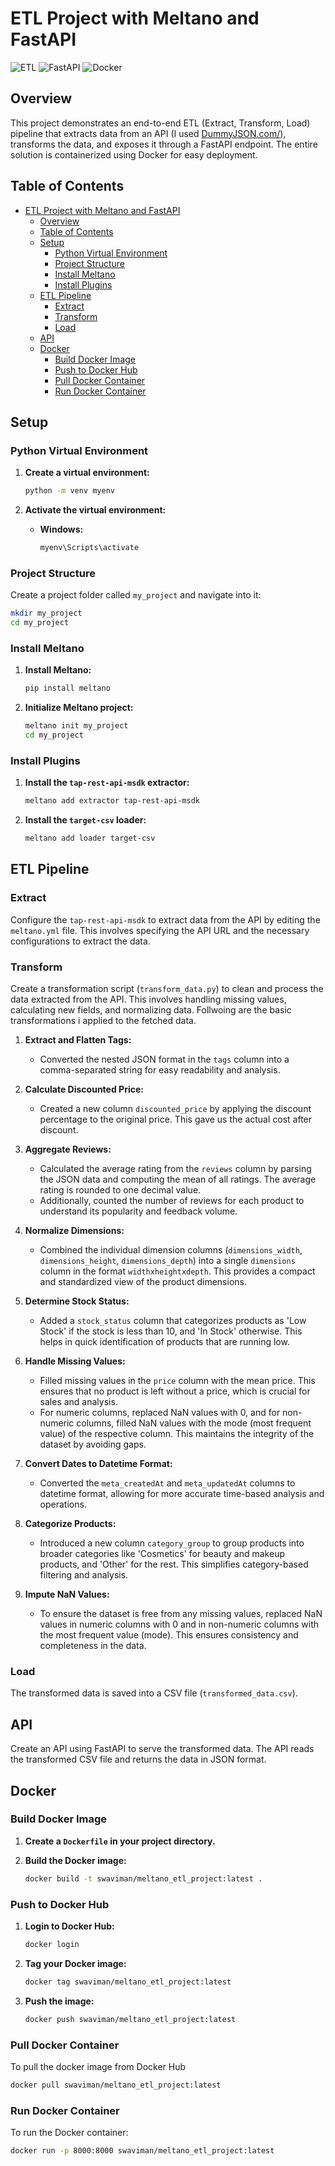 # ETL Project with Meltano and FastAPI

![ETL](https://img.shields.io/badge/ETL-Meltano-blue)
![FastAPI](https://img.shields.io/badge/API-FastAPI-green)
![Docker](https://img.shields.io/badge/Docker-Containerization-orange)

## Overview

This project demonstrates an end-to-end ETL (Extract, Transform, Load) pipeline that extracts data from an API (I used [DummyJSON.com/](https://dummyjson.com/products)), transforms the data, and exposes it through a FastAPI endpoint. The entire solution is containerized using Docker for easy deployment.

## Table of Contents

- [ETL Project with Meltano and FastAPI](#etl-project-with-meltano-and-fastapi)
  - [Overview](#overview)
  - [Table of Contents](#table-of-contents)
  - [Setup](#setup)
    - [Python Virtual Environment](#python-virtual-environment)
    - [Project Structure](#project-structure)
    - [Install Meltano](#install-meltano)
    - [Install Plugins](#install-plugins)
  - [ETL Pipeline](#etl-pipeline)
    - [Extract](#extract)
    - [Transform](#transform)
    - [Load](#load)
  - [API](#api)
  - [Docker](#docker)
    - [Build Docker Image](#build-docker-image)
    - [Push to Docker Hub](#push-to-docker-hub)
    - [Pull Docker Container](#pull-docker-container)
    - [Run Docker Container](#run-docker-container)

## Setup

### Python Virtual Environment

1. **Create a virtual environment:**

    ```sh
    python -m venv myenv
    ```

2. **Activate the virtual environment:**

    - **Windows:**

        ```sh
        myenv\Scripts\activate
        ```

### Project Structure

Create a project folder called `my_project` and navigate into it:

```sh
mkdir my_project
cd my_project
```
### Install Meltano

1. **Install Meltano:**

    ```sh
    pip install meltano
    ```

2. **Initialize Meltano project:**

    ```sh
    meltano init my_project
    cd my_project
    ```

### Install Plugins

1. **Install the `tap-rest-api-msdk` extractor:**

    ```sh
    meltano add extractor tap-rest-api-msdk
    ```

2. **Install the `target-csv` loader:**

    ```sh
    meltano add loader target-csv
    ```

## ETL Pipeline

### Extract

Configure the `tap-rest-api-msdk` to extract data from the API by editing the `meltano.yml` file. This involves specifying the API URL and the necessary configurations to extract the data.

### Transform

Create a transformation script (`transform_data.py`) to clean and process the data extracted from the API. This involves handling missing values, calculating new fields, and normalizing data. Follwoing are the basic transformations i applied to the fetched data.

1. **Extract and Flatten Tags:**
   - Converted the nested JSON format in the `tags` column into a comma-separated string for easy readability and analysis.

2. **Calculate Discounted Price:**
   - Created a new column `discounted_price` by applying the discount percentage to the original price. This gave us the actual cost after discount.

3. **Aggregate Reviews:**
   - Calculated the average rating from the `reviews` column by parsing the JSON data and computing the mean of all ratings. The average rating is rounded to one decimal value.
   - Additionally, counted the number of reviews for each product to understand its popularity and feedback volume.

4. **Normalize Dimensions:**
   - Combined the individual dimension columns (`dimensions_width`, `dimensions_height`, `dimensions_depth`) into a single `dimensions` column in the format `widthxheightxdepth`. This provides a compact and standardized view of the product dimensions.

5. **Determine Stock Status:**
   - Added a `stock_status` column that categorizes products as 'Low Stock' if the stock is less than 10, and 'In Stock' otherwise. This helps in quick identification of products that are running low.

6. **Handle Missing Values:**
   - Filled missing values in the `price` column with the mean price. This ensures that no product is left without a price, which is crucial for sales and analysis.
   - For numeric columns, replaced NaN values with 0, and for non-numeric columns, filled NaN values with the mode (most frequent value) of the respective column. This maintains the integrity of the dataset by avoiding gaps.

7. **Convert Dates to Datetime Format:**
   - Converted the `meta_createdAt` and `meta_updatedAt` columns to datetime format, allowing for more accurate time-based analysis and operations.

8. **Categorize Products:**
   - Introduced a new column `category_group` to group products into broader categories like 'Cosmetics' for beauty and makeup products, and 'Other' for the rest. This simplifies category-based filtering and analysis.

9. **Impute NaN Values:**
   - To ensure the dataset is free from any missing values, replaced NaN values in numeric columns with 0 and in non-numeric columns with the most frequent value (mode). This ensures consistency and completeness in the data.

### Load

The transformed data is saved into a CSV file (`transformed_data.csv`).

## API

Create an API using FastAPI to serve the transformed data. The API reads the transformed CSV file and returns the data in JSON format.

## Docker

### Build Docker Image

1. **Create a `Dockerfile` in your project directory.**

2. **Build the Docker image:**

    ```sh
    docker build -t swaviman/meltano_etl_project:latest .
    ```

### Push to Docker Hub

1. **Login to Docker Hub:**

    ```sh
    docker login
    ```

2. **Tag your Docker image:**

    ```sh
    docker tag swaviman/meltano_etl_project:latest
    ```

3. **Push the image:**

    ```sh
    docker push swaviman/meltano_etl_project:latest
    ```

### Pull Docker Container

To pull the docker image from Docker Hub
```sh
docker pull swaviman/meltano_etl_project:latest
```

### Run Docker Container

To run the Docker container:

```sh
docker run -p 8000:8000 swaviman/meltano_etl_project:latest
```

